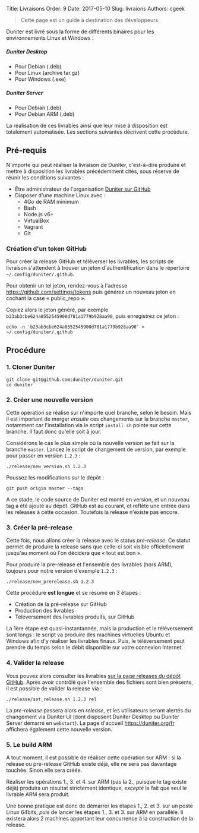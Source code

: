 Title: Livraisons
Order: 9
Date: 2017-05-10
Slug: livraions
Authors: cgeek

> Cette page est un guide à destination des développeurs.

Duniter est livré sous la forme de différents binaires pour les environnements Linux et Windows :

##### Duniter Desktop

* Pour Debian (.deb)
* Pour Linux (archive tar.gz)
* Pour Windows (.exe)

##### Duniter Server

* Pour Debian (.deb)
* Pour Debian ARM (.deb)

La réalisation de ces livrables ainsi que leur mise à disposition est totalement automatisée. Les sections suivantes décrivent cette procédure.

## Pré-requis

N'importe qui peut réaliser la livraison de Duniter, c'est-à-dire produire et mettre à disposition les livrables précédemment cités, sous réserve de réunir les conditions suivantes :

* Être administrateur de l'organisation [Duniter sur GitHub](https://github.com/duniter)
* Disposer d'une machine Linux avec :
    * 4Go de RAM minimum
    * Bash
    * Node.js v6+
    * VirtualBox
    * Vagrant
    * Git

### Création d'un token GitHub

Pour créer la release GitHub et téléverser les livrables, les scripts de livraison s'attendent à trouver un jeton d'authentification dans le répertoire `~/.config/duniter/.github`.

Pour obtenir un tel jeton, rendez-vous à l'adresse https://github.com/settings/tokens puis générez un nouveau jeton en cochant la case « public_repo ».

Copiez alors le jeton généré, par exemple `b23ab3cbe624a8552545900d781a1779b928aa90`, puis enregistrez ce jeton :

    echo -n 'b23ab3cbe624a8552545900d781a1779b928aa90' > ~/.config/duniter/.github

## Procédure

### 1. Cloner Duniter

    git clone git@github.com:duniter/duniter.git
    cd duniter

### 2. Créer une nouvelle version

Cette opération se réalise sur n'importe quel branche, selon le besoin. Mais il est important de merger *ensuite* ces changements sur la branche `master`, notamment car l'installation via le script `install.sh` pointe sur cette branche. Il faut donc qu'elle soit à jour.

Considérons le cas le plus simple où la nouvelle version se fait sur la branche `master`. Lancez le script de changement de version, par exemple pour passer en version `1.2.3` :

    ./release/new_version.sh 1.2.3

Poussez les modifications sur le dépôt :

    git push origin master --tags

A ce stade, le code source de Duniter est monté en version, et un nouveau tag a été ajouté au dépôt. GitHub est au courant, et reflète une entrée dans les releases à cette occasion. Toutefois la release n'existe pas encore.

### 3. Créer la pré-release

Cette fois, nous allons créer la release avec le status *pre-release*. Ce statut permet de produire la release sans que celle-ci soit visible officiellement jusqu'au moment où l'on décidera que « tout est bon ».

Pour produire la pre-release et l'ensemble des livrables (hors ARM), toujours pour notre version d'exemple `1.2.3` :

    ./release/new_prerelease.sh 1.2.3

Cette procédure **est longue** et se résume en 3 étapes :

* Création de la pré-release sur GitHub
* Production des livrables
* Téléversement des livrables produits, sur GitHub

La 1ère étape est quasi-instantannée, mais la production et le téléversement sont longs : le script va produire des machines virtuelles Ubuntu et Windows afin d'y réaliser les livrables finaux. Puis, le téléversement peut prendre du temps selon le débit disponible sur votre connexion Internet.

### 4. Valider la release

Vous pouvez alors consulter les livrables [sur la page releases du dépôt GitHub](https://github.com/duniter/duniter/releases). Après avoir contrôlé que l'ensemble des fichiers sont bien présents, il est possible de valider la release via :

    ./release/set_release.sh 1.2.3 rel

La *pre-release* passera alors en *release*, et les utilisateurs seront alertés du changement via Duniter UI (dont disposent Duniter Desktop ou Duniter Server démarré en `webstart`). La page d'accueil https://duniter.org/fr affichera également cette nouvelle version.

### 5. Le build ARM

A tout moment, il est possible de réaliser cette opération sur ARM : si la release ou pre-release GitHub existe déjà, elle ne sera pas davantage touchée. Sinon elle sera créée.

Réaliser les opérations 1., 3. et 4. sur ARM (pas la 2., puisque le tag existe déjà) produira un résultat strictement identique, *excepté* le fait que seul le livrable ARM sera produit.

Une bonne pratique est donc de démarrer les étapes 1., 2. et 3. sur un poste Linux 64bits, *puis* de lancer les étapes 1., 3. et 3. sur ARM en parallèle. Il existera alors 2 machines apportant leur concurrence à la construction de la release.
